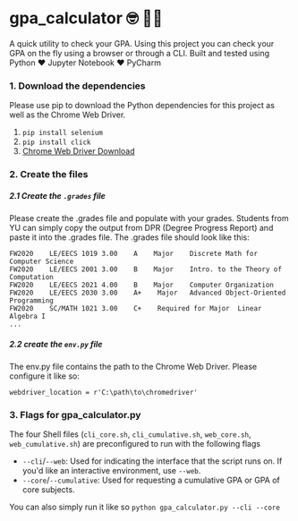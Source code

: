 ﻿# gpa_calculator  🤓 🤟🌟 

A quick utility to check your GPA. Using this project you can check your GPA on the fly using a browser or through a CLI. Built and tested using Python ❤️ Jupyter Notebook ❤️ PyCharm  

### 1. Download the dependencies
Please use pip to download the Python dependencies for this project as well as the Chrome Web Driver. 
1. `pip install selenium`
2. `pip install click`
3. [Chrome Web Driver Download](https://chromedriver.chromium.org/downloads)

### 2. Create the files
##### 2.1 Create the `.grades` file
Please create the  .grades file and populate with your grades. Students from YU can simply copy the output from DPR (Degree Progress Report) and paste it into the .grades file. The .grades file should look like this:
```
FW2020    LE/EECS 1019 3.00    A    Major    Discrete Math for Computer Science
FW2020    LE/EECS 2001 3.00    B    Major    Intro. to the Theory of Computation
FW2020    LE/EECS 2021 4.00    B    Major    Computer Organization
FW2020    LE/EECS 2030 3.00    A+    Major   Advanced Object-Oriented Programming
FW2020    SC/MATH 1021 3.00    C+    Required for Major  Linear Algebra I
...
```
##### 2.2 create the `env.py` file
The env.py file contains the path to the Chrome Web Driver. Please configure it like so:
```
webdriver_location = r'C:\path\to\chromedriver'
```

### 3. Flags for gpa_calculator.py
The four Shell files (`cli_core.sh`, `cli_cumulative.sh`, `web_core.sh`, `web_cumulative.sh`) are preconfigured to run with the following flags
* `--cli`/`--web`:  Used for indicating the interface that the script runs on. If you'd like an interactive environment, use `--web`.  
* `--core`/`--cumulative`: Used for requesting a cumulative GPA or GPA of core subjects.

You can also simply run it like so `python gpa_calculator.py --cli --core`
